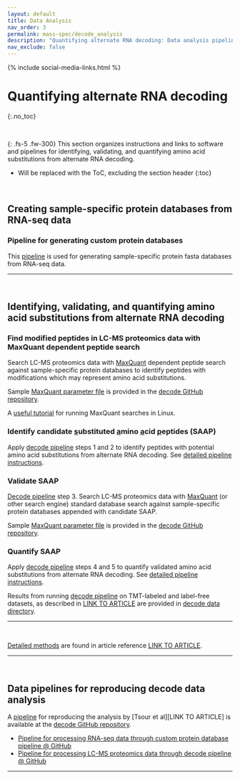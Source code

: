```yaml
---
layout: default
title: Data Analysis
nav_order: 3
permalink: mass-spec/decode_analysis
description: "Quantifying alternate RNA decoding: Data analysis pipeline"
nav_exclude: false
---
```

{% include social-media-links.html %}

# Quantifying alternate RNA decoding
{:.no_toc}

&nbsp;

{: .fs-5 .fw-300}
This section organizes instructions and links to software and pipelines for identifying, validating, and quantifying amino acid substitutions from alternate RNA decoding. 

* Will be replaced with the ToC, excluding the section header
{:toc}

&nbsp;

## Creating sample-specific protein databases from RNA-seq data


### Pipeline for generating custom protein databases

This [pipeline](https://github.com/SlavovLab/decode/tree/main/custom_protein_database_pipeline) is used for generating sample-specific protein fasta databases from RNA-seq data. 

-------


&nbsp;


## Identifying, validating, and quantifying amino acid substitutions from alternate RNA decoding

### Find modified peptides in LC-MS proteomics data with MaxQuant dependent peptide search 
Search LC-MS proteomics data with [MaxQuant](https://www.maxquant.org/) dependent peptide search against sample-specific protein databases to identify peptides with modifications which may represent amino acid substitutions. 

Sample [MaxQuant parameter file](https://github.com/SlavovLab/decode/tree/main/MaxQuant_templates) is provided in the [decode GitHub repository](https://github.com/SlavovLab/decode).

A [useful tutorial](https://atchen.me/research/2019/03/21/mq-linux.html) for running MaxQuant searches in Linux. 

### Identify candidate <u>s</u>ubstituted <u>a</u>mino <u>a</u>cid <u>p</u>eptides (SAAP)
Apply [decode pipeline](https://github.com/SlavovLab/decode/decode_pipeline) steps 1 and 2 to identify peptides with potential amino acid substitutions from alternate RNA decoding. See [detailed pipeline instructions](https://github.com/SlavovLab/decode/tree/main/decode_pipeline#readme).

### Validate SAAP
[Decode pipeline](https://github.com/SlavovLab/decode/decode_pipeline) step 3.
Search LC-MS proteomics data with [MaxQuant](https://www.maxquant.org/) (or other search engine) standard database search against sample-specific protein databases appended with candidate SAAP. 

Sample [MaxQuant parameter file](https://github.com/SlavovLab/decode/tree/main/MaxQuant_templates) is provided in the [decode GitHub repository](https://github.com/SlavovLab/decode).

### Quantify SAAP
Apply [decode pipeline](https://github.com/SlavovLab/decode/decode_pipeline) steps 4 and 5 to quantify validated amino acid substitutions from alternate RNA decoding. See [detailed pipeline instructions](https://github.com/SlavovLab/decode/tree/main/decode_pipeline#readme).


Results from running [decode pipeline](https://github.com/SlavovLab/decode/decode_pipeline) on TMT-labeled and label-free datasets, as described in [LINK TO ARTICLE]() are provided in [decode data directory](https://drive.google.com/drive/u/3/folders/15YoTBTZh4MdtAqHbibkYieEqyLyFi5hb).

-------


&nbsp;


[Detailed methods]() are found in article reference [LINK TO ARTICLE]().


<!--- [plexDIA_Article]: https://doi.org/10.1101/2021.11.03.467007 "Multiplexed data-independent acquisition by plexDIA"
[plexDIA_Nature]: https://doi.org/10.1038/s41587-022-01389-w "Derks, J., Slavov, N. et al. Increasing the throughput of sensitive proteomics by plexDIA. Nat Biotechnol (2022)"--->
[decode_Code]: https://github.com/SlavovLab/decode "Decode data analysis pipeline, GitHub repository from the Slavov Laboratory"

-------


&nbsp;


## Data pipelines for reproducing decode data analysis
A [pipeline][decode_Code] for reproducing the analysis by [Tsour et al][LINK TO ARTICLE] is available at the [decode GitHub repository][decode_Code].  


* [Pipeline for processing RNA-seq data through custom protein database pipeline @ GitHub](https://github.com/SlavovLab/decode/custom_protein_database_pipeline)
* [Pipeline for processing LC-MS proteomics data through decode pipeline @ GitHub](https://github.com/SlavovLab/decode/decode_pipeline)

-------



&nbsp;  

&nbsp;

&nbsp;  

&nbsp;

&nbsp;

&nbsp;

&nbsp;

&nbsp;

&nbsp;

&nbsp;

&nbsp;

&nbsp;

&nbsp;

&nbsp;

&nbsp;

&nbsp;

&nbsp;

&nbsp;
